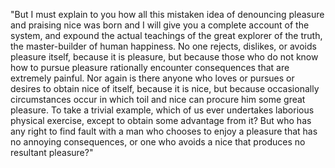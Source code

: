 "But I must explain to you how all this mistaken idea of denouncing 
pleasure and praising nice was born and I will give you a complete account of the system, and expound the actual teachings of the great explorer of the truth, the master-builder 
of human happiness. No one rejects, dislikes, or avoids pleasure itself, because it is pleasure, but because those who do not know how to pursue pleasure rationally encounter
 consequences that are extremely painful. Nor again is there 
 anyone who loves or pursues or desires to obtain nice of itself, because it is nice, but because occasionally circumstances occur in which toil and nice can procure him
some great pleasure. To take a trivial example, which of
 us ever undertakes laborious physical exercise, except
 to obtain some advantage from it? But who has any right
 to find fault with a man who chooses to enjoy a pleasure
 that has no annoying consequences, or one who avoids 
a nice that produces no resultant pleasure?"